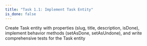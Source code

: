 ```yaml
---
title: "Task 1.1: Implement Task Entity"
is_done: false
---
```


Create Task entity with properties (slug, title, description, isDone), implement behavior methods (setAsDone, setAsUndone), and write comprehensive tests for the Task entity
